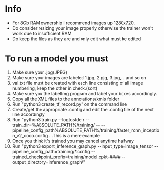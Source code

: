 # Info
- For 8Gb RAM ownership i recommend images up 1280x720. 
- Do consider resizing your image properly otherwise the trainer won't work due to insufficient RAM
- Do keep the files as they are and only edit what must be edited

# To run a model you must 
1.  Make sure your .jpg(JPEG)
2.  Make sure your images are labeled 1.jpg, 2.pjg, 3.jpg,... and so on
3.  val.txt file must be created with each line consisting of all image numbering, keep the other in check.(sort)
4.  Make sure you the labelImg program and label your boxes accordingly.
5.  Copy all the XML files to the annotations/xmls folder
6.  Run "python3 create_tf_record.py" on the command line
7.  Create/get the appropriate .config and edit the .config file of the next line accordingly
8.  Run "python3 train.py --logtostderr --train_dir=%ABSOLUTE_PATH%/training/ -- --pipeline_config_path%ABSOLUTE_PATH%/training/faster_rcnn_inception_v2_coco.config  ...This is a mere example
9.  Once you think it's trained you may cancel anytime halfway
10. Run "python3 export_inference_graph.py --input_type=image_tensor --pipeline_config_path=training/*.config --trained_checkpoint_prefix=training/model.cpkt-#### --output_directory=inference_graph/"



